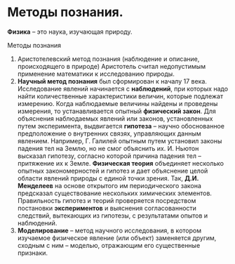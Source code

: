 # Методы познания.

**Физика** – это наука, изучающая природу.

Методы познания
1. Аристотелевский метод познания (наблюдение и описание, происходящего в природе)
Аристотель считал недопустимым применение математики к исследованию природы.
2. **Научный метод познания** был сформирован к началу 17 века.
Исследование явлений начинается с **наблюдений**, при которых надо найти количественные характеристики величин, которые подлежат измерению.
Когда наблюдаемые величины найдены и проведены измерения, то устанавливается опытный **физический закон**.
Для объяснения наблюдаемых явлений или законов, установленных путем эксперимента, выдвигается **гипотеза** – научно обоснованное предположение о внутренних связях, управляющих данным явлением.
Например, Г. Галилей опытным путем установил законы падения тел на Землю, но не смог объяснить их. 
И. Ньютон высказал гипотезу, согласно которой причина падения тел – притяжение их к Земле.
**Физическая теория** объединяет несколько опытных закономерностей и гипотез и дает объяснение целой области явлений природы с единой точки зрения.
Так, **Д.И. Менделеев** на основе открытого им периодического закона предсказал существование нескольких химических элементов.
Правильность гипотез и теорий проверяется посредством постановки **экспериментов** и выяснения согласованности следствий, вытекающих из гипотезы, с результатами опытов и наблюдений.
3. **Моделирование** – метод научного исследования, в котором изучаемое физическое явление (или объект) заменяется другим, сходным с ним – моделью, отражающим его существенные признаки.